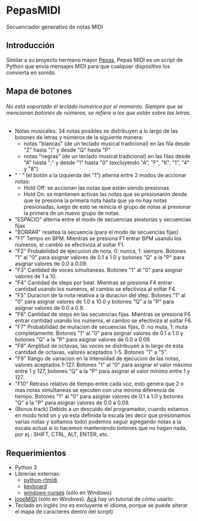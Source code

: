 # PepasMIDI
Secuenciador generativo de notas MIDI

## Introducción
Similar a su proyecto hermano mayor [Pepas](https://github.com/andreschouhy/Pepas), Pepas MIDI es un script de Python que envía mensajes MIDI para que cualquier dispositivo los convierta en sonido.

## Mapa de botones
###### No está soportado el teclado numérico por el momento. Siempre que se mencionan botones de números, se refiere a los que están sobre las letras.

- Notas musicales: 34 notas posibles se distribuyen a lo largo de las botones de letras y números de la siguiente manera:
  - notas "blancas" (de un teclado musical tradicional) en las fila desde "Z" hasta "/" y desde "Q" hasta "P"
  - notas "negras" (de un teclado musical tradicional) en las filas desde "A" hasta ";" y desde "1" hasta "0" (excluyendo "A", "F", "K", "1", "4" y "8")
- " ' " (el botón a la izquierda del "1") alterna entre 2 modos de accionar notas:
  - Hold Off: se accionan las notas que están siendo presionas
  - Hold On: se mantienen activas las notas que se presionaron desde que se presiona la primera nota hasta que ya no hay notas presionadas, luego de esto se reinicia el grupo de notas al presionar la primera de un nuevo grupo de notas.
- "ESPACIO" alterna entre el modo de secuencias aleatorias y secuencias fijas
- "BORRAR" resetea la secuencia (para el modo de secuencias fijas)
- "F1" Tempo en BPM. Mientras se presiona F1 entrar BPM usando los numeros, el cambio se efectiviza al soltar F1.
- "F2" Probabilidad de ejecucion de nota, 0: nunca, 1: siempre. Botones "1" al "0" para asignar valores de 0.1 a 1.0 y botones "Q" a la "P" para asignar valores de 0.0 a 0.09.
- "F3" Cantidad de voces simultaneas. Botones "1" al "0" para asignar valores de 1 a 10.
- "F4" Cantidad de steps por beat. Mientras se presiona F4 entrar cantidad usando los numeros, el cambio se efectiviza al soltar F4.
- "F5" Duracion de la nota relativa a la duracion del step. Botones "1" al "0" para asignar valores de 1.0 a 10.0 y botones "Q" a la "P" para asignar valores de 0.0 a 0.9.
- "F6" Cantidad de steps en las secuencias fijas. Mientras se presiona F6 entrar cantidad usando los numeros, el cambio se efectiviza al soltar F6.
- "F7" Probabilidad de mutacion de secuencias fijas, 0: no muta, 1: muta completamente. Botones "1" al "0" para asignar valores de 0.1 a 1.0 y botones "Q" a la "P" para asignar valores de 0.0 a 0.09.
- "F8" Amplitud de octavas, las voces se distribuyen a lo largo de esta cantidad de octavas, valores aceptados 1-5. Botones "1" a "5".
- "F9" Rango de variacion en la intensidad de ejecucion de las notas, valores aceptados 1-127. Botones "1" al "0" para asignar el valor máximo entre 1 y 127, botones "Q" a la "P" para asignar el valor mínimo entre 1 y 127.
- "F10" Retraso relativo de tiempo entre cada voz, esto genera que 2 o mas notas simultaneas se ejecuten con una minima diferencia de tiempo. Botones "1" al "0" para asignar valores de 0.1 a 1.0 y botones "Q" a la "P" para asignar valores de 0.0 a 0.09.
- (Bonus track) Debido a un descuido del programador, cuando estamos en modo hold on y ya esta definida la escala (es decir que presionamos varias notas y soltamos todo) podemos seguir agregando notas a la escala actual si lo hacemos manteniendo botones que no hagan nada, por ej.: SHIFT, CTRL, ALT, ENTER, etc.

## Requerimientos
- Python 3
- Librerías externas:
  - [python-rtmidi](https://pypi.org/project/python-rtmidi/)
  - [keyboard](https://pypi.org/project/keyboard/)
  - [windows-curses](https://pypi.org/project/windows-curses/) (sólo en Windows)
- [loopMIDI](https://www.tobias-erichsen.de/software/loopmidi.html)  (sólo en Windows). [Acá](https://github.com/AhmadMoussa/Python-Midi-Ableton/blob/master/Readme.md) hay un tutorial de cómo usarlo: 
- Teclado en inglés (no es excluyente el idioma, porque se puede alterar el mapa de caracteres dentro del script)
